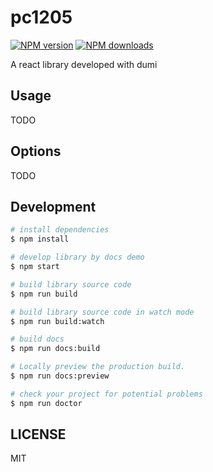 # pc1205

[![NPM version](https://img.shields.io/npm/v/pc1205.svg?style=flat)](https://npmjs.org/package/pc1205)
[![NPM downloads](http://img.shields.io/npm/dm/pc1205.svg?style=flat)](https://npmjs.org/package/pc1205)

A react library developed with dumi

## Usage

TODO

## Options

TODO

## Development

```bash
# install dependencies
$ npm install

# develop library by docs demo
$ npm start

# build library source code
$ npm run build

# build library source code in watch mode
$ npm run build:watch

# build docs
$ npm run docs:build

# Locally preview the production build.
$ npm run docs:preview

# check your project for potential problems
$ npm run doctor
```

## LICENSE

MIT
